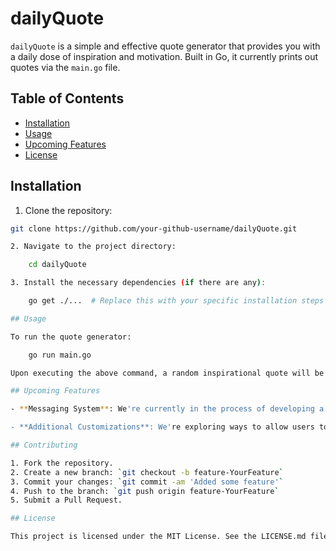 # dailyQuote

`dailyQuote` is a simple and effective quote generator that provides you with a daily dose of inspiration and motivation. Built in Go, it currently prints out quotes via the `main.go` file.

## Table of Contents
- [Installation](#installation)
- [Usage](#usage)
- [Upcoming Features](#upcoming-features)
- [License](#license)

## Installation

1. Clone the repository:

```bash
git clone https://github.com/your-github-username/dailyQuote.git

2. Navigate to the project directory:

    cd dailyQuote

3. Install the necessary dependencies (if there are any):

    go get ./...  # Replace this with your specific installation steps if different

## Usage

To run the quote generator:

    go run main.go

Upon executing the above command, a random inspirational quote will be printed to the console.

## Upcoming Features

- **Messaging System**: We're currently in the process of developing a messaging system. Soon, users will be able to receive daily quotes directly on their preferred platforms.

- **Additional Customizations**: We're exploring ways to allow users to customize their daily quotes experience further.

## Contributing

1. Fork the repository.
2. Create a new branch: `git checkout -b feature-YourFeature`
3. Commit your changes: `git commit -am 'Added some feature'`
4. Push to the branch: `git push origin feature-YourFeature`
5. Submit a Pull Request.

## License

This project is licensed under the MIT License. See the LICENSE.md file in the repository for more details.
